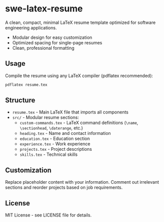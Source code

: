 # swe-latex-resume

A clean, compact, minimal LaTeX resume template optimized for software engineering applications.

- Modular design for easy customization
- Optimized spacing for single-page resumes  
- Clean, professional formatting

## Usage

Compile the resume using any LaTeX compiler (pdflatex recommended):
```bash
pdflatex resume.tex
```

## Structure

- `resume.tex` - Main LaTeX file that imports all components
- `src/` - Modular resume sections:
  - `custom-commands.tex` - LaTeX command definitions (`\name`, `\sectionhead`, `\daterange`, etc.)
  - `heading.tex` - Name and contact information
  - `education.tex` - Education section
  - `experience.tex` - Work experience
  - `projects.tex` - Project descriptions
  - `skills.tex` - Technical skills

## Customization

Replace placeholder content with your information. Comment out irrelevant sections and reorder projects based on job requirements.

## License

MIT License - see LICENSE file for details.
